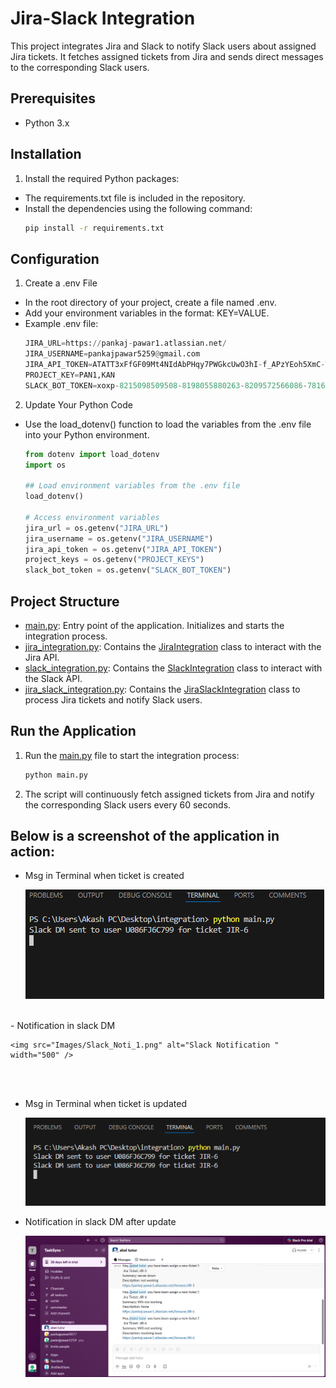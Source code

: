 # Jira-Slack Integration

This project integrates Jira and Slack to notify Slack users about assigned Jira tickets. It fetches assigned tickets from Jira and sends direct messages to the corresponding Slack users.

## Prerequisites

- Python 3.x

## Installation

1. Install the required Python packages:
- The requirements.txt file is included in the repository.
- Install the dependencies using the following command:
    ```sh
    pip install -r requirements.txt
    ```

## Configuration
1.  Create a .env File
- In the root directory of your project, create a file named .env.
- Add your environment variables in the format: KEY=VALUE.
- Example .env file:
    ```python
    JIRA_URL=https://pankaj-pawar1.atlassian.net/
    JIRA_USERNAME=pankajpawar5259@gmail.com
    JIRA_API_TOKEN=ATATT3xFfGF09Mt4NIdAbPHqy7PWGkcUwO3hI-f_APzYEoh5XmC-TflLI95G7u5TEGD6P_MJfteRaFNSXqmlJvh-FZiJPC2EUry04TaRq28OPoatNqaQvPO5PbMsNCKnz4yf_ntN7njVtfaZcJFx5EWOoVBPTAxwUWT7MmJnid5FnrkhhAPsbWo=F96D2417
    PROJECT_KEY=PAN1,KAN
    SLACK_BOT_TOKEN=xoxp-8215098509508-8198055880263-8209572566086-7816255ae16090dcbf8c50400b83c507
    ```

2. Update Your Python Code
- Use the load_dotenv() function to load the variables from the .env file into your Python environment.
    ```python
    from dotenv import load_dotenv
    import os

    ## Load environment variables from the .env file
    load_dotenv()

    # Access environment variables
    jira_url = os.getenv("JIRA_URL")
    jira_username = os.getenv("JIRA_USERNAME")
    jira_api_token = os.getenv("JIRA_API_TOKEN")
    project_keys = os.getenv("PROJECT_KEYS")
    slack_bot_token = os.getenv("SLACK_BOT_TOKEN")
    ```
## Project Structure

- [main.py](http://_vscodecontentref_/3): Entry point of the application. Initializes and starts the integration process.
- [jira_integration.py](http://_vscodecontentref_/4): Contains the [JiraIntegration](http://_vscodecontentref_/5) class to interact with the Jira API.
- [slack_integration.py](http://_vscodecontentref_/6): Contains the [SlackIntegration](http://_vscodecontentref_/7) class to interact with the Slack API.
- [jira_slack_integration.py](http://_vscodecontentref_/8): Contains the [JiraSlackIntegration](http://_vscodecontentref_/9) class to process Jira tickets and notify Slack users.

## Run the Application

1. Run the [main.py](http://_vscodecontentref_/2) file to start the integration process:
    ```sh
    python main.py
    ```

2. The script will continuously fetch assigned tickets from Jira and notify the corresponding Slack users every 60 seconds.



## Below is a screenshot of the application in action:
- Msg in Terminal when ticket is created
 
    ![Alt text](Images/First_noti.png "Terminal")
<br>
- Notification in slack DM

    <img src="Images/Slack_Noti_1.png" alt="Slack Notification " width="500" />

<br>
<br>

- Msg in Terminal when ticket is updated

    ![Alt text](Images/Notify_2.png "Terminal")

- Notification in slack DM after update

    <img src="Images/Slack_Noti_2.png" alt="Slack Notification " width="500" />